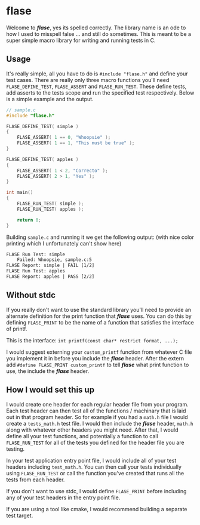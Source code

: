 # flase 

Welcome to ***flase***, yes its spelled correctly. The library name is an ode to how I used to misspell false ... and still do sometimes. 
This is meant to be a super simple macro library for writing and running tests in C.

## Usage

It's really simple, all you have to do is `#include "flase.h"` and define your test cases.
There are really only three macro functions you'll need `FLASE_DEFINE_TEST`, `FLASE_ASSERT` and `FLASE_RUN_TEST`. These define tests, add asserts to the tests scope and run the specified test respectively.
Below is a simple example and the output.

```C
// sample.c
#include "flase.h"

FLASE_DEFINE_TEST( simple )
{
	FLASE_ASSERT( 1 == 0, "Whoopsie" );
	FLASE_ASSERT( 1 == 1, "This must be true" );
}

FLASE_DEFINE_TEST( apples )
{
	FLASE_ASSERT( 1 < 2, "Correcto" );
	FLASE_ASSERT( 2 > 1, "Yes" );
}

int main()
{
	FLASE_RUN_TEST( simple );
	FLASE_RUN_TEST( apples );

	return 0;
} 
```

Building `sample.c` and running it we get the following output: (with nice color printing which I unfortunately can't show here)

```diff
FLASE Run Test: simple
	Failed: Whoopsie, sample.c:5
FLASE Report: simple | FAIL [1/2]
FLASE Run Test: apples
FLASE Report: apples | PASS [2/2]
```

## Without stdc
If you really don't want to use the standard library you'll need to provide an alternate definition for the print function that ***flase*** uses.
You can do this by defining `FLASE_PRINT` to be the name of a function that satisfies the interface of printf.

This is the interface: `int printf(const char* restrict format, ...);`

I would suggest externing your `custom_printf` function from whatever C file you implement it in before you include the ***flase*** header. After the extern add `#define FLASE_PRINT custom_printf` to tell ***flase*** what print function to use, the include the ***flase*** header.

## How I would set this up
I would create one header for each regular header file from your program. Each test header can then test all of the functions / machinary that is laid out in that program header. So for example if you had a `math.h` file I would create a `tests_math.h` test file. I would then include the ***flase*** header, `math.h` along with whatever other headers you might need. 
After that, I would define all your test functions, and potentially a function to call `FLASE_RUN_TEST` for all of the tests you defined for the header file you are testing. 

In your test application entry point file, I would include all of your test headers including `test_math.h`. You can then call your tests individually using `FLASE_RUN_TEST` or call the function you've created that runs all the tests from each header. 

If you don't want to use stdc, I would define `FLASE_PRINT` before including any of your test headers in the entry point file.

If you are using a tool like cmake, I would recommend building a separate test target.
